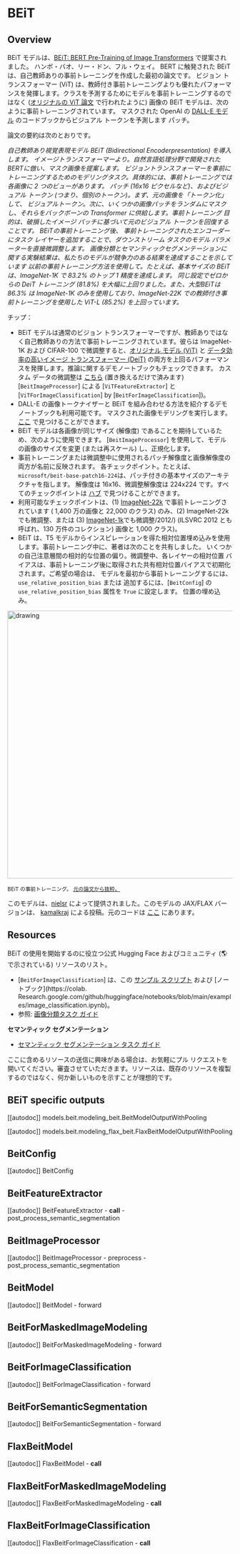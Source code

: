 <!--Copyright 2021 The HuggingFace Team. All rights reserved.

Licensed under the Apache License, Version 2.0 (the "License"); you may not use this file except in compliance with
the License. You may obtain a copy of the License at

http://www.apache.org/licenses/LICENSE-2.0

Unless required by applicable law or agreed to in writing, software distributed under the License is distributed on
an "AS IS" BASIS, WITHOUT WARRANTIES OR CONDITIONS OF ANY KIND, either express or implied. See the License for the
specific language governing permissions and limitations under the License.

⚠️ Note that this file is in Markdown but contain specific syntax for our doc-builder (similar to MDX) that may not be
rendered properly in your Markdown viewer.

-->

# BEiT

## Overview

BEiT モデルは、[BEiT: BERT Pre-Training of Image Transformers](https://arxiv.org/abs/2106.08254) で提案されました。
ハンボ・バオ、リー・ドン、フル・ウェイ。 BERT に触発された BEiT は、自己教師ありの事前トレーニングを作成した最初の論文です。
ビジョン トランスフォーマー (ViT) は、教師付き事前トレーニングよりも優れたパフォーマンスを発揮します。クラスを予測するためにモデルを事前トレーニングするのではなく
([オリジナルの ViT 論文](https://arxiv.org/abs/2010.11929) で行われたように) 画像の BEiT モデルは、次のように事前トレーニングされています。
マスクされた OpenAI の [DALL-E モデル](https://arxiv.org/abs/2102.12092) のコードブックからビジュアル トークンを予測します
パッチ。

論文の要約は次のとおりです。

*自己教師あり視覚表現モデル BEiT (Bidirectional Encoderpresentation) を導入します。
イメージトランスフォーマーより。自然言語処理分野で開発されたBERTに倣い、マスク画像を提案します。
ビジョントランスフォーマーを事前にトレーニングするためのモデリングタスク。具体的には、事前トレーニングでは各画像に 2 つのビューがあります。
パッチ (16x16 ピクセルなど)、およびビジュアル トークン (つまり、個別のトークン)。まず、元の画像を「トークン化」して、
ビジュアルトークン。次に、いくつかの画像パッチをランダムにマスクし、それらをバックボーンの Transformer に供給します。事前トレーニング
目的は、破損したイメージ パッチに基づいて元のビジュアル トークンを回復することです。 BEiTの事前トレーニング後、
事前トレーニングされたエンコーダーにタスク レイヤーを追加することで、ダウンストリーム タスクのモデル パラメーターを直接微調整します。
画像分類とセマンティックセグメンテーションに関する実験結果は、私たちのモデルが競争力のある結果を達成することを示しています
以前の事前トレーニング方法を使用して。たとえば、基本サイズの BEiT は、ImageNet-1K で 83.2% のトップ 1 精度を達成します。
同じ設定でゼロからの DeiT トレーニング (81.8%) を大幅に上回りました。また、大型BEiTは
86.3% は ImageNet-1K のみを使用しており、ImageNet-22K での教師付き事前トレーニングを使用した ViT-L (85.2%) を上回っています。*

チップ：

- BEiT モデルは通常のビジョン トランスフォーマーですが、教師ありではなく自己教師ありの方法で事前トレーニングされています。彼らは
  ImageNet-1K および CIFAR-100 で微調整すると、[オリジナル モデル (ViT)](vit) と [データ効率の高いイメージ トランスフォーマー (DeiT)](deit) の両方を上回るパフォーマンスを発揮します。推論に関するデモノートブックもチェックできます。
  カスタム データの微調整は [こちら](https://github.com/NielsRogge/Transformers-Tutorials/tree/master/VisionTransformer) (置き換えるだけで済みます)
  [`BeitImageProcessor`] による [`ViTFeatureExtractor`] と
  [`ViTForImageClassification`] by [`BeitForImageClassification`])。
- DALL-E の画像トークナイザーと BEiT を組み合わせる方法を紹介するデモ ノートブックも利用可能です。
  マスクされた画像モデリングを実行します。 [ここ](https://github.com/NielsRogge/Transformers-Tutorials/tree/master/BEiT) で見つけることができます。
- BEiT モデルは各画像が同じサイズ (解像度) であることを期待しているため、次のように使用できます。
  [`BeitImageProcessor`] を使用して、モデルの画像のサイズを変更 (または再スケール) し、正規化します。
- 事前トレーニングまたは微調整中に使用されるパッチ解像度と画像解像度の両方が名前に反映されます。
  各チェックポイント。たとえば、`microsoft/beit-base-patch16-224`は、パッチ付きの基本サイズのアーキテクチャを指します。
  解像度は 16x16、微調整解像度は 224x224 です。すべてのチェックポイントは [ハブ](https://huggingface.co/models?search=microsoft/beit) で見つけることができます。
- 利用可能なチェックポイントは、(1) [ImageNet-22k](http://www.image-net.org/) で事前トレーニングされています (
  1,400 万の画像と 22,000 のクラス) のみ、(2) ImageNet-22k でも微調整、または (3) [ImageNet-1k](http://www.image-net.org/challenges/LSVRC)でも微調整/2012/) (ILSVRC 2012 とも呼ばれ、130 万件のコレクション)
  画像と 1,000 クラス)。
- BEiT は、T5 モデルからインスピレーションを得た相対位置埋め込みを使用します。事前トレーニング中に、著者は次のことを共有しました。
  いくつかの自己注意層間の相対的な位置の偏り。微調整中、各レイヤーの相対位置
  バイアスは、事前トレーニング後に取得された共有相対位置バイアスで初期化されます。ご希望の場合は、
  モデルを最初から事前トレーニングするには、`use_relative_position_bias` または
  追加するには、[`BeitConfig`] の `use_relative_position_bias` 属性を `True` に設定します。
  位置の埋め込み。

<img src="https://huggingface.co/datasets/huggingface/documentation-images/resolve/main/transformers/model_doc/beit_architecture.jpg"
alt="drawing" width="600"/>

<small> BEiT の事前トレーニング。 <a href="https://arxiv.org/abs/2106.08254">元の論文から抜粋。</a> </small>

このモデルは、[nielsr](https://huggingface.co/nielsr) によって提供されました。このモデルの JAX/FLAX バージョンは、
[kamalkraj](https://huggingface.co/kamalkraj) による投稿。元のコードは [ここ](https://github.com/microsoft/unilm/tree/master/beit) にあります。

## Resources

BEiT の使用を開始するのに役立つ公式 Hugging Face およびコミュニティ (🌎 で示されている) リソースのリスト。

<PipelineTag pipeline="image-classification"/>

- [`BeitForImageClassification`] は、この [サンプル スクリプト](https://github.com/huggingface/transformers/tree/main/examples/pytorch/image-classification) および [ノートブック](https://colab. Research.google.com/github/huggingface/notebooks/blob/main/examples/image_classification.ipynb)。
- 参照: [画像分類タスク ガイド](../tasks/image_classification)

**セマンティック セグメンテーション**
- [セマンティック セグメンテーション タスク ガイド](../tasks/semantic_segmentation)

ここに含めるリソースの送信に興味がある場合は、お気軽にプル リクエストを開いてください。審査させていただきます。リソースは、既存のリソースを複製するのではなく、何か新しいものを示すことが理想的です。

## BEiT specific outputs

[[autodoc]] models.beit.modeling_beit.BeitModelOutputWithPooling

[[autodoc]] models.beit.modeling_flax_beit.FlaxBeitModelOutputWithPooling

## BeitConfig

[[autodoc]] BeitConfig

## BeitFeatureExtractor

[[autodoc]] BeitFeatureExtractor
    - __call__
    - post_process_semantic_segmentation

## BeitImageProcessor

[[autodoc]] BeitImageProcessor
    - preprocess
    - post_process_semantic_segmentation

## BeitModel

[[autodoc]] BeitModel
    - forward

## BeitForMaskedImageModeling

[[autodoc]] BeitForMaskedImageModeling
    - forward

## BeitForImageClassification

[[autodoc]] BeitForImageClassification
    - forward

## BeitForSemanticSegmentation

[[autodoc]] BeitForSemanticSegmentation
    - forward

## FlaxBeitModel

[[autodoc]] FlaxBeitModel
    - __call__

## FlaxBeitForMaskedImageModeling

[[autodoc]] FlaxBeitForMaskedImageModeling
    - __call__

## FlaxBeitForImageClassification

[[autodoc]] FlaxBeitForImageClassification
    - __call__
